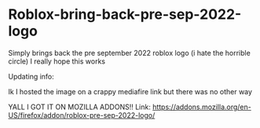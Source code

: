 # Roblox-bring-back-pre-sep-2022-logo
Simply brings back the pre september 2022 roblox logo (i hate the horrible circle)
I really hope this works

Updating info:

Ik I hosted the image on a crappy mediafire link but there was no other way 

YALL I GOT IT ON MOZILLA ADDONS!!
Link: https://addons.mozilla.org/en-US/firefox/addon/roblox-pre-sep-2022-logo/

